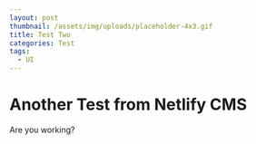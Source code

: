 ```yaml
---
layout: post
thumbnail: /assets/img/uploads/placeholder-4x3.gif
title: Test Two
categories: Test
tags:
  - UI
---
```

# Another Test from Netlify CMS

Are you working?
